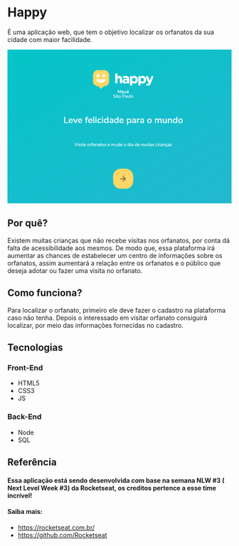 # Happy
É uma aplicação web, que tem o objetivo localizar os orfanatos da sua cidade com maior facilidade. 

![Home Page Happy](https://github.com/Everton-Victor/Happy/blob/main/capturaTela_README/homePage.PNG)

## Por quê?
Existem muitas crianças que não recebe visitas nos orfanatos, por conta dá falta de acessibilidade aos mesmos. De modo que, essa plataforma irá aumentar as 
chances de estabelecer um centro de informações sobre os orfanatos, assim aumentará a relação entre os orfanatos e o público que deseja adotar ou fazer uma visita no orfanato.

## Como funciona?
Para localizar o orfanato, primeiro ele deve fazer o cadastro na plataforma caso não tenha. 
Depois o interessado em visitar orfanato consiguirá localizar, por meio das informações fornecidas no cadastro.

## Tecnologias
### Front-End
- HTML5
- CSS3
- JS

### Back-End
- Node
- SQL

## Referência
#### Essa aplicação está sendo desenvolvida com base na semana NLW #3 ( Next Level Week #3) da Rocketseat, os creditos pertence a esse time incrível!
#### Saiba mais: 
- https://rocketseat.com.br/
- https://github.com/Rocketseat

